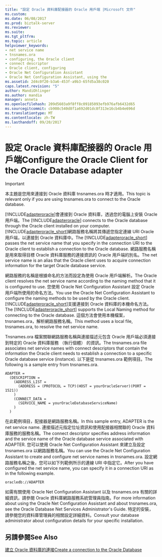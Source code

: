 ```yaml
---
title: "設定 Oracle 資料庫配接器的 Oracle 用戶端 |Microsoft 文件"
ms.custom: 
ms.date: 06/08/2017
ms.prod: biztalk-server
ms.reviewer: 
ms.suite: 
ms.tgt_pltfrm: 
ms.topic: article
helpviewer_keywords:
- net service name
- tnsnames.ora
- configuring, the Oracle client
- connect descriptor
- Oracle client, configuring
- Oracle Net Configuration Assistant
- Oracle Net Configuration Assistant, using the
ms.assetid: 2d4c0f20-b3a6-453f-a9b3-65fd5a38c020
caps.latest.revision: "5"
author: MandiOhlinger
ms.author: mandia
manager: anneta
ms.openlocfilehash: 209d5603a9f8ff8c09185093efb976afb6432d65
ms.sourcegitcommit: cb908c540d8f1a692d01dc8f313e16cb4b4e696d
ms.translationtype: MT
ms.contentlocale: zh-TW
ms.lasthandoff: 09/20/2017
---
```

# <a name="configure-the-oracle-client-for-the-oracle-database-adapter"></a><span data-ttu-id="f92f6-102">設定 Oracle 資料庫配接器的 Oracle 用戶端</span><span class="sxs-lookup"><span data-stu-id="f92f6-102">Configure the Oracle Client for the Oracle Database adapter</span></span>
> [!IMPORTANT]
>  <span data-ttu-id="f92f6-103">本主題是您用來連接到 Oracle 資料庫 tnsnames.ora 時才適用。</span><span class="sxs-lookup"><span data-stu-id="f92f6-103">This topic is relevant only if you are using tnsnames.ora to connect to the Oracle database.</span></span>  
  
 <span data-ttu-id="f92f6-104">[!INCLUDE[adapteroracle](../../includes/adapteroracle-md.md)]會連接到 Oracle 資料庫，透過您的電腦上安裝 Oracle 用戶端。</span><span class="sxs-lookup"><span data-stu-id="f92f6-104">The [!INCLUDE[adapteroracle](../../includes/adapteroracle-md.md)] connects to the Oracle database through the Oracle client installed on your computer.</span></span> <span data-ttu-id="f92f6-105">[!INCLUDE[adapteroracle_short](../../includes/adapteroracle-short-md.md)]網路服務名稱將其傳遞您指定連線 URI Oracle 用戶端，以連接到 Oracle 資料庫中。</span><span class="sxs-lookup"><span data-stu-id="f92f6-105">The [!INCLUDE[adapteroracle_short](../../includes/adapteroracle-short-md.md)] passes the net service name that you specify in the connection URI to the Oracle client to establish a connection to the Oracle database.</span></span> <span data-ttu-id="f92f6-106">網路服務名稱是用來取得目標 Oracle 資料庫服務的連接資訊的 Oracle 用戶端的別名。</span><span class="sxs-lookup"><span data-stu-id="f92f6-106">The net service name is an alias that the Oracle client uses to acquire connection information for the target Oracle database service.</span></span>  
  
 <span data-ttu-id="f92f6-107">網路服務的名稱是根據命名的方法而設定為使用 Oracle 用戶端解析。</span><span class="sxs-lookup"><span data-stu-id="f92f6-107">The Oracle client resolves the net service name according to the naming method that it is configured to use.</span></span> <span data-ttu-id="f92f6-108">您使用 Oracle Net Configuration Assistant 設定 Oracle 用戶端所使用的命名方法。</span><span class="sxs-lookup"><span data-stu-id="f92f6-108">You use the Oracle Net Configuration Assistant to configure the naming methods to be used by the Oracle client.</span></span> <span data-ttu-id="f92f6-109">[!INCLUDE[adapteroracle_short](../../includes/adapteroracle-short-md.md)]支援連接到 Oracle 資料庫的本機命名方法。</span><span class="sxs-lookup"><span data-stu-id="f92f6-109">The [!INCLUDE[adapteroracle_short](../../includes/adapteroracle-short-md.md)] supports the Local Naming method for connecting to the Oracle database.</span></span> <span data-ttu-id="f92f6-110">這個方法會使用本機檔案，tnsnames.ora，解析網路服務名稱。</span><span class="sxs-lookup"><span data-stu-id="f92f6-110">This method uses a local file, tnsnames.ora, to resolve the net service name.</span></span>  
  
 <span data-ttu-id="f92f6-111">Tnsnames.ora 檔案關聯網路服務名稱與連接描述元包含 Oracle 用戶端必須連接到特定的 Oracle 資料庫服務 （執行個體） 的資訊。</span><span class="sxs-lookup"><span data-stu-id="f92f6-111">The tnsnames.ora file associates net service names with connect descriptors that contain the information the Oracle client needs to establish a connection to a specific Oracle database service (instance).</span></span> <span data-ttu-id="f92f6-112">以下是從 tnsnames.ora 範例項目。</span><span class="sxs-lookup"><span data-stu-id="f92f6-112">The following is a sample entry from tnsnames.ora.</span></span>  
  
```  
ADAPTER =  
  (DESCRIPTION =  
    (ADDRESS_LIST =  
      (ADDRESS = (PROTOCOL = TCP)(HOST = yourOracleServer)(PORT = 1521))  
    )  
    (CONNECT_DATA =  
      (SERVICE_NAME = yourOracleDatabaseServiceName)  
    )  
  )  
```  
  
 <span data-ttu-id="f92f6-113">在此範例項目，配接器是網路服務名稱。</span><span class="sxs-lookup"><span data-stu-id="f92f6-113">In this sample entry, ADAPTER is the net service name.</span></span> <span data-ttu-id="f92f6-114">連接描述元指定位址資訊和使用配接器相關聯的 Oracle 資料庫服務的服務名稱。</span><span class="sxs-lookup"><span data-stu-id="f92f6-114">The connect descriptor specifies address information and the service name of the Oracle database service associated with ADAPTER.</span></span> <span data-ttu-id="f92f6-115">您可以使用 Oracle Net Configuration Assistant 來建立及設定 tnsnames.ora 以網路服務名稱。</span><span class="sxs-lookup"><span data-stu-id="f92f6-115">You can use the Oracle Net Configuration Assistant to create and configure net service names in tnsnames.ora.</span></span> <span data-ttu-id="f92f6-116">設定網路服務名稱之後，您可以如下列範例所示的連線 URI 中指定它。</span><span class="sxs-lookup"><span data-stu-id="f92f6-116">After you have configured the net service name, you can specify it in a connection URI as in the following example.</span></span>  
  
```  
oracledb://ADAPTER  
```  
  
 <span data-ttu-id="f92f6-117">如需有關使用 Oracle Net Configuration Assistant 以及 tnsnames.ora 有關的詳細資訊，請參閱 Oracle 資料庫網路服務系統管理員指南。</span><span class="sxs-lookup"><span data-stu-id="f92f6-117">For more information about using the Oracle Net Configuration Assistant and about tnsnames.ora, see the Oracle Database Net Services Administrator's Guide.</span></span> <span data-ttu-id="f92f6-118">特定的安裝，請參閱您的資料庫管理員的相關設定詳細資料。</span><span class="sxs-lookup"><span data-stu-id="f92f6-118">Consult your database administrator about configuration details for your specific installation.</span></span>  
  
## <a name="see-also"></a><span data-ttu-id="f92f6-119">另請參閱</span><span class="sxs-lookup"><span data-stu-id="f92f6-119">See Also</span></span>  
[<span data-ttu-id="f92f6-120">建立 Oracle 資料庫的連接</span><span class="sxs-lookup"><span data-stu-id="f92f6-120">Create a connection to the Oracle Database</span></span>](../../adapters-and-accelerators/adapter-oracle-database/create-a-connection-to-the-oracle-database.md)